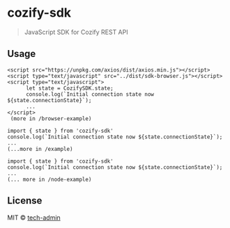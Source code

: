 # cozify-sdk

> JavaScript SDK for Cozify REST API




## Usage

```browsers (should use iife-version)
<script src="https://unpkg.com/axios/dist/axios.min.js"></script>
<script type="text/javascript" src="../dist/sdk-browser.js"></script>
<script type="text/javascript">
      let state = CozifySDK.state;
      console.log(`Initial connection state now ${state.connectionState}`);
      ...
</script>
 (more in /browser-example)
```

```react-projects (should use es-version)
import { state } from 'cozify-sdk'
console.log(`Initial connection state now ${state.connectionState}`);
...
(...more in /example)
```

```node-projects (should use cjs-version)
import { state } from 'cozify-sdk'
console.log(`Initial connection state now ${state.connectionState}`);
...
(... more in /node-example)
```

## License

MIT © [tech-admin](https://github.com/tech-admin)

